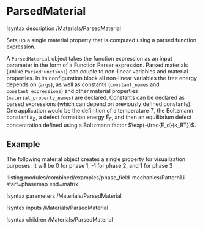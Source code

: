 
# ParsedMaterial
!syntax description /Materials/ParsedMaterial

Sets up a single material property that is computed using a parsed function expression.

A `ParsedMaterial` object takes the function expression as an input parameter in the form of a Function Parser expression. Parsed materials (unlike `ParsedFunctions`) can couple to non-linear variables and material properties.
In its configuration block all non-linear variables the free energy depends on (`args`), as well as constants (`constant_names` and `constant_expressions`) and other material properties (`material_property_names`) are declared. Constants can be declared as parsed expressions (which can depend on previously defined constants). One application would be the definition of a temperature $T$, the Boltzmann constant $k_B$, a defect formation energy $E_F$, and then an equilibrium defect concentration defined using a Boltzmann factor $\exp(-\frac{E_d}{k_BT})$.

## Example
The following material object creates a single property for visualization purposes.
It will be 0 for phase 1, -1 for phase 2, and 1 for phase 3

!listing modules/combined/examples/phase_field-mechanics/Pattern1.i start=phasemap end=matrix

!syntax parameters /Materials/ParsedMaterial

!syntax inputs /Materials/ParsedMaterial

!syntax children /Materials/ParsedMaterial
